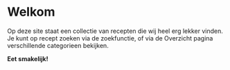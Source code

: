 # Welkom

Op deze site staat een collectie van recepten die wij heel erg lekker vinden. Je kunt op recept zoeken via de zoekfunctie, of via de Overzicht pagina verschillende categorieen bekijken. 

**Eet smakelijk!**
